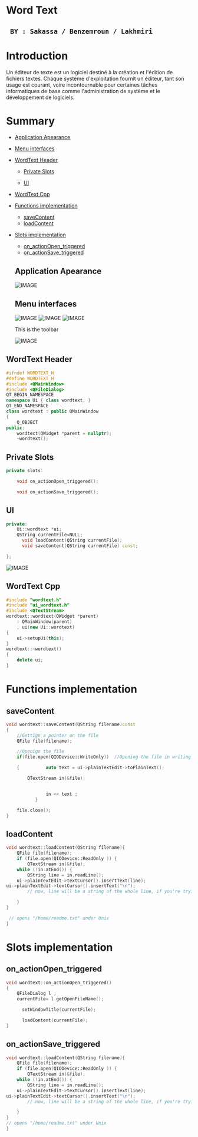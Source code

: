 # Word Text

## ` BY : Sakassa / Benzemroun / Lakhmiri`

# Introduction

Un éditeur de texte est un logiciel destiné à la création et l'édition de fichiers textes. Chaque système d'exploitation fournit un éditeur, tant son usage est courant, voire incontournable pour certaines tâches informatiques de base comme l'administration de système et le développement de logiciels.

# Summary
- [Application Apearance](#application-apearance)

- [Menu interfaces](#menu-interfaces)

- [WordText Header](#wordtext-header)

   - [Private Slots](#private-slots)
   
   - [UI](#ui)
 
- [WordText Cpp](#wordtext-cpp)

- [Functions implementation](#functions-implementation)
  - [saveContent](#savecontent)
  - [loadContent](#loadcontent)
  
- [Slots implementation](#slots-implementation)
  - [on_actionOpen_triggered](#on-actionopen-triggered)
  - [on_actionSave_triggered](#on-actionsave-triggered)
  
  
  ## Application Apearance
  ![IMAGE](sword.png)
  
  ## Menu interfaces
  
  ![IMAGE](ssfile.png)
  ![IMAGE](ssedit.png)
  ![IMAGE](ssabout.png)
  
  This is the toolbar
  
  ![IMAGE](sstool.png)

## WordText Header
```c++
#ifndef WORDTEXT_H
#define WORDTEXT_H
#include <QMainWindow>
#include <QFileDialog>
QT_BEGIN_NAMESPACE
namespace Ui { class wordtext; }
QT_END_NAMESPACE
class wordtext : public QMainWindow
{
    Q_OBJECT
public:
    wordtext(QWidget *parent = nullptr);
    ~wordtext();
```


## Private Slots
```c++
private slots:

    void on_actionOpen_triggered();

    void on_actionSave_triggered();
```

## UI

```c++
private:
    Ui::wordtext *ui;
    QString currentFile=NULL;
      void loadContent(QString currentFile);
      void saveContent(QString currentFile) const;

};
```

![IMAGE](dwo.png)

## WordText Cpp
```c++
#include "wordtext.h"
#include "ui_wordtext.h"
#include <QTextStream>
wordtext::wordtext(QWidget *parent)
    : QMainWindow(parent)
    , ui(new Ui::wordtext)
{
    ui->setupUi(this);
}
wordtext::~wordtext()
{
    delete ui;
}
```

# Functions implementation

## saveContent
```c++
void wordtext::saveContent(QString filename)const
{
    //Gettign a pointer on the file
    QFile file(filename);

    //Openign the file
    if(file.open(QIODevice::WriteOnly))  //Opening the file in writing mode

    {          auto text = ui->plainTextEdit->toPlainText();

        QTextStream in(&file);


               in << text ;
           }

    file.close();
}
```

## loadContent
```c++
void wordtext::loadContent(QString filename){
    QFile file(filename);
    if (file.open(QIODevice::ReadOnly )) {
        QTextStream in(&file);
    while (!in.atEnd()) {
        QString line = in.readLine();
    ui->plainTextEdit->textCursor().insertText(line);
ui->plainTextEdit->textCursor().insertText("\n");
        // now, line will be a string of the whole line, if you're trying to read a CSV or something, you can split the string

    }
}

 // opens "/home/readme.txt" under Unix
}
```
# Slots implementation

## on_actionOpen_triggered

```c++
void wordtext::on_actionOpen_triggered()
{
    QFileDialog l ;
    currentFile= l.getOpenFileName();

      setWindowTitle(currentFile);

      loadContent(currentFile);
}
```

## on_actionSave_triggered

```c++
void wordtext::loadContent(QString filename){
    QFile file(filename);
    if (file.open(QIODevice::ReadOnly )) {
        QTextStream in(&file);
    while (!in.atEnd()) {
        QString line = in.readLine();
    ui->plainTextEdit->textCursor().insertText(line);
ui->plainTextEdit->textCursor().insertText("\n");
        // now, line will be a string of the whole line, if you're trying to read a CSV or something, you can split the string

    }
}
// opens "/home/readme.txt" under Unix
}
```
